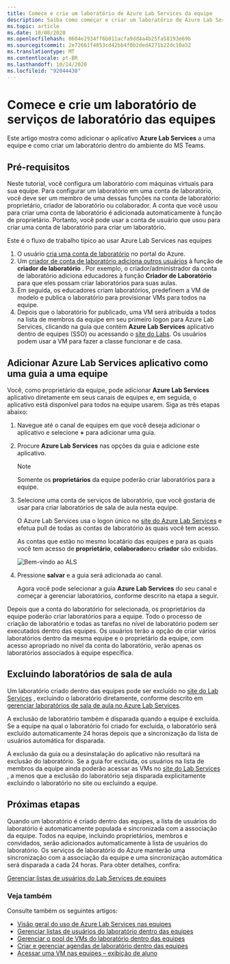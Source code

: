 ```yaml
---
title: Comece e crie um laboratório de Azure Lab Services da equipe
description: Saiba como começar e criar um laboratório de Azure Lab Services das equipes.
ms.topic: article
ms.date: 10/08/2020
ms.openlocfilehash: 0604e2934ff6b011acfa9dd4a4b25fa58193e69b
ms.sourcegitcommit: 2e72661f4853cd42bb4f0b2ded4271b22dc10a52
ms.translationtype: MT
ms.contentlocale: pt-BR
ms.lasthandoff: 10/14/2020
ms.locfileid: "92044438"
---
```

# <a name="get-started-and-create-a-lab-services-lab-from-teams"></a>Comece e crie um laboratório de serviços de laboratório das equipes

Este artigo mostra como adicionar o aplicativo **Azure Lab Services** a uma equipe e como criar um laboratório dentro do ambiente do MS Teams.

## <a name="prerequisites"></a>Pré-requisitos

Neste tutorial, você configura um laboratório com máquinas virtuais para sua equipe. Para configurar um laboratório em uma conta de laboratório, você deve ser um membro de uma dessas funções na conta de laboratório: proprietário, criador de laboratório ou colaborador. A conta que você usou para criar uma conta de laboratório é adicionada automaticamente à função de proprietário. Portanto, você pode usar a conta de usuário que usou para criar uma conta de laboratório para criar um laboratório.

Este é o fluxo de trabalho típico ao usar Azure Lab Services nas equipes

1. O usuário [cria uma conta de laboratório](tutorial-setup-lab-account.md#create-a-lab-account) no portal do Azure.
1. Um [criador de conta de laboratório adiciona outros usuários](tutorial-setup-lab-account.md#add-a-user-to-the-lab-creator-role) à função de **criador de laboratório** . Por exemplo, o criador/administrador da conta de laboratório adiciona educadores à função **Criador de Laboratório** para que eles possam criar laboratórios para suas aulas.
1. Em seguida, os educadores criam laboratórios, predefinem a VM de modelo e publica o laboratório para provisionar VMs para todos na equipe.
1. Depois que o laboratório for publicado, uma VM será atribuída a todos na lista de membros da equipe em seu primeiro logon para Azure Lab Services, clicando na guia que contém **Azure Lab Services** aplicativo dentro de equipes (SSO) ou acessando o [site do Labs](https://labs.azure.com). Os usuários podem usar a VM para fazer a classe funcionar e de casa.

## <a name="add-azure-lab-services-app-as-a-tab-to-a-team"></a>Adicionar Azure Lab Services aplicativo como uma guia a uma equipe

Você, como proprietário da equipe, pode adicionar **Azure Lab Services** aplicativo diretamente em seus canais de equipes e, em seguida, o aplicativo está disponível para todos na equipe usarem. Siga as três etapas abaixo:

1. Navegue até o canal de equipes em que você deseja adicionar o aplicativo e selecione **+** para adicionar uma guia. 
1. Procure **Azure Lab Services** nas opções da guia e adicione este aplicativo. 

    > [!NOTE]
    > Somente os **proprietários** da equipe poderão criar laboratórios para a equipe.
1. Selecione uma conta de serviços de laboratório, que você gostaria de usar para criar laboratórios de sala de aula nesta equipe. 

    O Azure Lab Services usa o logon único no [site do Azure Lab Services](https://labs.azure.com) e efetua pull de todas as contas de laboratório às quais você tem acesso. 

    As contas que estão no mesmo locatário das equipes e para as quais você tem acesso de **proprietário**, **colaborador**ou **criador** são exibidas. 

   ![Bem-vindo ao ALS](./media/integrate-with-teams/welcome.png) 
1. Pressione **salvar** e a guia será adicionada ao canal.

    Agora você pode selecionar a guia **Azure Lab Services** do seu canal e começar a gerenciar laboratórios, conforme descrito na etapa a seguir.

Depois que a conta do laboratório for selecionada, os proprietários da equipe poderão criar laboratórios para a equipe. Todo o processo de criação de laboratório e todas as tarefas no nível de laboratório podem ser executados dentro das equipes. Os usuários terão a opção de criar vários laboratórios dentro da mesma equipe e o proprietário da equipe, com acesso apropriado no nível da conta do laboratório, verão apenas os laboratórios associados à equipe específica.

## <a name="deleting-classroom-labs"></a>Excluindo laboratórios de sala de aula

Um laboratório criado dentro das equipes pode ser excluído no [site do Lab Services](https://labs.azure.com) , excluindo o laboratório diretamente, conforme descrito em [gerenciar laboratórios de sala de aula no Azure Lab Services](how-to-manage-classroom-labs.md). 

A exclusão de laboratório também é disparada quando a equipe é excluída. Se a equipe na qual o laboratório foi criado for excluída, o laboratório será excluído automaticamente 24 horas depois que a sincronização da lista de usuários automática for disparada. 

A exclusão da guia ou a desinstalação do aplicativo não resultará na exclusão do laboratório. Se a guia for excluída, os usuários na lista de membros da equipe ainda poderão acessar as VMs no [site do Lab Services](https://labs.azure.com) , a menos que a exclusão do laboratório seja disparada explicitamente excluindo o laboratório no site ou excluindo a equipe. 

## <a name="next-steps"></a>Próximas etapas

Quando um laboratório é criado dentro das equipes, a lista de usuários do laboratório é automaticamente populada e sincronizada com a associação da equipe. Todos na equipe, incluindo proprietários, membros e convidados, serão adicionados automaticamente à lista de usuários do laboratório. Os serviços de laboratório do Azure manterão uma sincronização com a associação da equipe e uma sincronização automática será disparada a cada 24 horas. Para obter detalhes, confira:

[Gerenciar listas de usuários do Lab Services de equipes](how-to-manage-user-lists-within-teams.md)

### <a name="see-also"></a>Veja também

Consulte também os seguintes artigos:

- [Visão geral do uso de Azure Lab Services nas equipes](lab-services-within-teams-overview.md)
- [Gerenciar listas de usuários do laboratório dentro das equipes](how-to-manage-user-lists-within-teams.md)
- [Gerenciar o pool de VMs do laboratório dentro das equipes](how-to-manage-vm-pool-within-teams.md)
- [Criar e gerenciar agendas de laboratório dentro das equipes](how-to-create-schedules-within-teams.md)
- [Acessar uma VM nas equipes – exibição de aluno](how-to-access-vm-for-students-within-teams.md)

